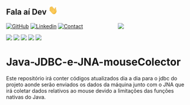 <h2> Fala aí Dev <img src="https://raw.githubusercontent.com/ABSphreak/ABSphreak/master/gifs/Hi.gif" height="25px"></h2>

<img align="right" src="https://github.com/rajput2107/rajput2107/blob/master/Assets/Developer.gif" width='200'/>

[![GitHub](https://img.shields.io/badge/SUPPORT%20AT-GITHUB-blue?style=for-the-badge&logo=github)](https://github.com/rafasptech) [![Linkedin](https://img.shields.io/badge/MY%20PROFILE-Linkedin-blue?style=for-the-badge&logo=github)](https://www.linkedin.com/in/rafael-aldo/) 
 [![Contact](https://img.shields.io/badge/CONTACT-GMAIL-yellow?style=for-the-badge&logo=gmail&logoColor=white)](mailto:rafael.lizarbe95@gmail.com)


<code><a href="https://github.com/java-native-access/jna" target="_blank"><img height="50" src="https://raw.githubusercontent.com/Nexus-Center/Java-JDBC-e-JNA-mouseColector/main/imgs/JNA.png"></a></code>
<code><a href="https://www.java.com/pt-BR/" target="_blank"><img height="50" src="https://www.vectorlogo.zone/logos/java/java-ar21.svg"></a></code>
<code><a href="https://maven.apache.org/" target="_blank"><img height="50" src="https://raw.githubusercontent.com/get-icon/geticon/fc0f660daee147afb4a56c64e12bde6486b73e39/icons/maven.svg"></a></code>
<code><a href="https://azure.microsoft.com/pt-br/free/search/?ef_id=_k_Cj0KCQjwocShBhCOARIsAFVYq0hP286bxHqn_JbNnlaFHQYxvH7t2gUglxggmo8RXru7BygyjDLTcTkaAjPVEALw_wcB_k_&OCID=AIDcmmzmnb0182_SEM_k_Cj0KCQjwocShBhCOARIsAFVYq0hP286bxHqn_JbNnlaFHQYxvH7t2gUglxggmo8RXru7BygyjDLTcTkaAjPVEALw_wcB_k_&gclid=Cj0KCQjwocShBhCOARIsAFVYq0hP286bxHqn_JbNnlaFHQYxvH7t2gUglxggmo8RXru7BygyjDLTcTkaAjPVEALw_wcB" target="_blank"><img height="50" src="https://www.vectorlogo.zone/logos/microsoft_azure/microsoft_azure-ar21.svg"></a></code>
<code><a href="https://www.mysql.com/" target="_blank"><img height="50" src="https://www.vectorlogo.zone/logos/mysql/mysql-ar21.svg"></a></code>


# Java-JDBC-e-JNA-mouseColector
Este repositório irá conter códigos atualizados dia a dia para o jdbc do projeto aonde serão enviados os dados da máquina junto com o JNA que irá coletar dados relativos ao mouse devido a limitações das funções nativas do Java.
